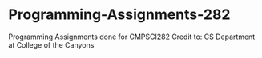 # Programming-Assignments-282

Programming Assignments done for CMPSCI282
Credit to: CS Department at College of the Canyons

